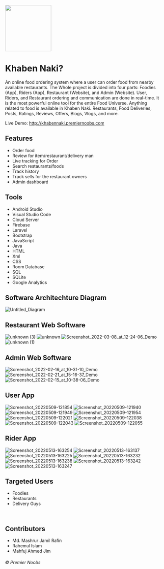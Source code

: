 <img src="https://github.com/rahim1983/Khaben_Naki/blob/6df83989de7d6ba0a7f9b7a47d1638a08e3adc8a/WebSite/img/khabennaki-transparent.png" width="150" height="150">
<!-- ![KhabenNaki](https://github.com/rahim1983/Khaben_Naki/blob/main/WebSite/img/khabennaki-dark.png)  -->

# Khaben Naki? 
An online food ordering system where a user can order food from nearby available restaurants. The Whole project is divided into four parts: Foodies (App), Riders (App), Restaurant (Website), and Admin (Website). User, Riders, and Restaurant ordering and communication are done in real-time.
It is the most powerful online tool for the entire Food Universe. Anything related to food is available in Khaben Naki. Restaurants, Food Deliveries, Posts, Ratings, Reviews, Offers, Blogs, Vlogs, and more.
<br>

Live Demo: http://khabennaki.premiernoobs.com



## Features

- Order food
- Review for item/restaurant/delivery man
- Live tracking for Order
- Search restaurants/foods
- Track history
- Track sells for the restaurant owners
- Admin dashboard


## Tools

- Android Studio
- Visual Studio Code
- Cloud Server
- Firebase
- Laravel
- Bootstrap
- JavaScript
- Java
- HTML
- Xml
- CSS
- Room Database
- SQL
- SQLite
- Google Analytics


## Software Architechture Diagram

![Untitled_Diagram](https://user-images.githubusercontent.com/76824955/208397401-ad419ace-3277-4463-9b8b-4eee0ed06561.jpg)


## Restaurant Web Software

![unknown (3)](https://user-images.githubusercontent.com/76824955/208397193-8e49caeb-7c10-4b4e-a68a-ab7e52753beb.png)
![unknown](https://user-images.githubusercontent.com/76824955/208397205-85bb2289-0717-46ea-b881-242da5c2af53.png)
![Screenshot_2022-03-08_at_12-24-06_Demo](https://user-images.githubusercontent.com/76824955/208397216-6227c7ee-496a-4e62-b952-7bfada9b5c8a.png)
![unknown (1)](https://user-images.githubusercontent.com/76824955/208397270-a55aeddd-ebcc-420e-9159-b3830967627c.png)

## Admin Web Software 

![Screenshot_2022-02-16_at_10-31-10_Demo](https://user-images.githubusercontent.com/76824955/208397558-2376a5f7-3e05-48ea-a579-19c472873bed.png)
![Screenshot_2022-02-21_at_15-16-37_Demo](https://user-images.githubusercontent.com/76824955/208397567-a35233aa-0704-4d2f-b6c6-9edf8fd41b1f.png)
![Screenshot_2022-02-15_at_10-38-06_Demo](https://user-images.githubusercontent.com/76824955/208397595-e1a3ab86-b36b-469a-a942-c26352da6439.png)


## User App

![Screenshot_20220509-121854](https://user-images.githubusercontent.com/76824955/208396554-f68cb349-0306-4904-8254-84fe228f1e1d.jpg)
![Screenshot_20220509-121940](https://user-images.githubusercontent.com/76824955/208396559-9054c9a9-6bbb-406e-85ec-1b6bd2ed2b78.jpg)
![Screenshot_20220509-121949](https://user-images.githubusercontent.com/76824955/208396563-bff0c659-aab6-4ea7-9b50-a7b2810698e0.jpg)
![Screenshot_20220509-121954](https://user-images.githubusercontent.com/76824955/208396566-4fd4a9c5-b774-4eeb-83f0-54f2d09780bc.jpg)
![Screenshot_20220509-122021](https://user-images.githubusercontent.com/76824955/208396570-b9c563f8-e5a4-4f97-a01b-1103d953982c.jpg)
![Screenshot_20220509-122038](https://user-images.githubusercontent.com/76824955/208396574-8c04da34-bff2-4895-be87-290a5378daf4.jpg)
![Screenshot_20220509-122043](https://user-images.githubusercontent.com/76824955/208396576-bb6fb568-0e81-4d97-a241-7c6ecaa857f1.jpg)
![Screenshot_20220509-122055](https://user-images.githubusercontent.com/76824955/208396581-df7ff8be-878f-4059-865a-c72f1f8923a2.jpg)


## Rider App

![Screenshot_20220513-163254](https://user-images.githubusercontent.com/76824955/208396752-009eb9db-3aed-4586-a48f-6e3731072f2b.jpg)
![Screenshot_20220513-163137](https://user-images.githubusercontent.com/76824955/208396758-6770a048-cc4a-4558-bf9e-171f046d5838.jpg)
![Screenshot_20220513-163225](https://user-images.githubusercontent.com/76824955/208396760-34cbcf19-b02e-4456-9d98-dfc988c3b9f3.jpg)
![Screenshot_20220513-163232](https://user-images.githubusercontent.com/76824955/208396765-e21721d6-f6d7-4f8a-a406-07059ea4efd9.jpg)
![Screenshot_20220513-163238](https://user-images.githubusercontent.com/76824955/208396769-edfce082-7f0f-4d53-a855-ab8521114604.jpg)
![Screenshot_20220513-163242](https://user-images.githubusercontent.com/76824955/208396773-0d3b51f4-5324-4519-bc09-f8e649645a9f.jpg)
![Screenshot_20220513-163247](https://user-images.githubusercontent.com/76824955/208396776-2584f701-2b85-42e9-b7c7-f289502bb6c1.jpg)



## Targeted Users
* Foodies
* Restaurants
* Delivery Guys

<br>

## Contributors
* Md. Mashrur Jamil Rafin 
* Rahemul Islam 
* Mahfuj Ahmed Jim


###### © Premier Noobs
